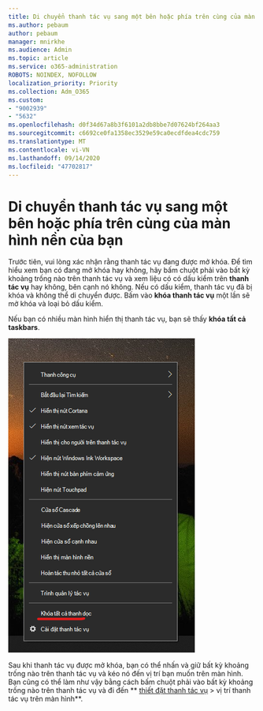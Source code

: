 ```yaml
---
title: Di chuyển thanh tác vụ sang một bên hoặc phía trên cùng của màn hình nền của bạn
ms.author: pebaum
author: pebaum
manager: mnirkhe
ms.audience: Admin
ms.topic: article
ms.service: o365-administration
ROBOTS: NOINDEX, NOFOLLOW
localization_priority: Priority
ms.collection: Adm_O365
ms.custom:
- "9002939"
- "5632"
ms.openlocfilehash: d0f34d67a8b3f6101a2db8bbe7d07624bf264aa3
ms.sourcegitcommit: c6692ce0fa1358ec3529e59ca0ecdfdea4cdc759
ms.translationtype: MT
ms.contentlocale: vi-VN
ms.lasthandoff: 09/14/2020
ms.locfileid: "47702817"
---
```

# <a name="move-the-taskbar-to-either-side-or-the-top-of-your-desktop"></a>Di chuyển thanh tác vụ sang một bên hoặc phía trên cùng của màn hình nền của bạn

Trước tiên, vui lòng xác nhận rằng thanh tác vụ đang được mở khóa. Để tìm hiểu xem bạn có đang mở khóa hay không, hãy bấm chuột phải vào bất kỳ khoảng trống nào trên thanh tác vụ và xem liệu có có dấu kiểm trên **thanh tác vụ** hay không, bên cạnh nó không. Nếu có dấu kiểm, thanh tác vụ đã bị khóa và không thể di chuyển được. Bấm vào **khóa thanh tác vụ** một lần sẽ mở khóa và loại bỏ dấu kiểm.

Nếu bạn có nhiều màn hình hiển thị thanh tác vụ, bạn sẽ thấy **khóa tất cả taskbars**.

![Khóa tất cả taskbars](media/lock-all-taskbars.png)

Sau khi thanh tác vụ được mở khóa, bạn có thể nhấn và giữ bất kỳ khoảng trống nào trên thanh tác vụ và kéo nó đến vị trí bạn muốn trên màn hình. Bạn cũng có thể làm như vậy bằng cách bấm chuột phải vào bất kỳ khoảng trống nào trên thanh tác vụ và đi đến ** [thiết đặt thanh tác vụ](ms-settings:taskbar?activationSource=GetHelp) > vị trí thanh tác vụ trên màn hình**.
